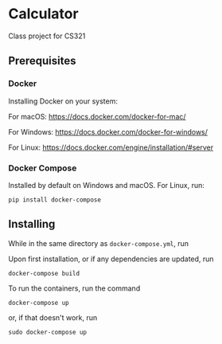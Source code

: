 # Calculator
Class project for CS321

## Prerequisites

### Docker
Installing Docker on your system:

For macOS: https://docs.docker.com/docker-for-mac/

For Windows: https://docs.docker.com/docker-for-windows/

For Linux: https://docs.docker.com/engine/installation/#server

### Docker Compose
Installed by default on Windows and macOS. For Linux, run:
```
pip install docker-compose
```

## Installing

While in the same directory as `docker-compose.yml`, run

Upon first installation, or if any dependencies are updated, run

```
docker-compose build
```

To run the containers, run the command

```
docker-compose up
```

or, if that doesn't work, run

```
sudo docker-compose up
```






